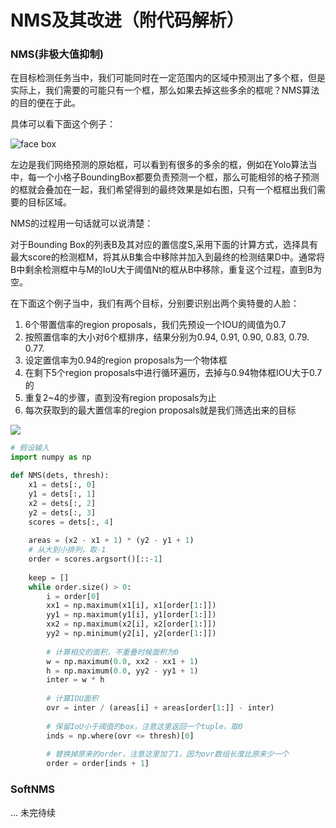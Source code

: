 # NMS及其改进（附代码解析）

### NMS(非极大值抑制)

在目标检测任务当中，我们可能同时在一定范围内的区域中预测出了多个框，但是实际上，我们需要的可能只有一个框，那么如果去掉这些多余的框呢？NMS算法的目的便在于此。

具体可以看下面这个例子：

![face box](https://images2017.cnblogs.com/blog/606386/201708/606386-20170826152837558-1289161833.png)

左边是我们网络预测的原始框，可以看到有很多的多余的框，例如在Yolo算法当中，每一个小格子BoundingBox都要负责预测一个框，那么可能相邻的格子预测的框就会叠加在一起，我们希望得到的最终效果是如右图，只有一个框框出我们需要的目标区域。

NMS的过程用一句话就可以说清楚：

对于Bounding Box的列表B及其对应的置信度S,采用下面的计算方式，选择具有最大score的检测框M，将其从B集合中移除并加入到最终的检测结果D中。通常将B中剩余检测框中与M的IoU大于阈值Nt的框从B中移除，重复这个过程，直到B为空。

在下面这个例子当中，我们有两个目标，分别要识别出两个奥特曼的人脸：

1. 6个带置信率的region proposals，我们先预设一个IOU的阈值为0.7
2. 按照置信率的大小对6个框排序，结果分别为0.94, 0.91, 0.90, 0.83, 0.79. 0.77.
3. 设定置信率为0.94的region proposals为一个物体框
4. 在剩下5个region proposals中进行循环遍历，去掉与0.94物体框IOU大于0.7的
5. 重复2~4的步骤，直到没有region proposals为止
6. 每次获取到的最大置信率的region proposals就是我们筛选出来的目标

![](https://files.mdnice.com/user/6935/d16d78d9-7595-44bf-895c-4d88902c7c2c.jpg)

```python
# 假设输入
import numpy as np

def NMS(dets, thresh):
    x1 = dets[:, 0]
    y1 = dets[:, 1]
    x2 = dets[:, 2]
    y2 = dets[:, 3]
    scores = dets[:, 4]
    
    areas = (x2 - x1 + 1) * (y2 - y1 + 1)
    # 从大到小排列，取-1
    order = scores.argsort()[::-1]
    
    keep = []
    while order.size() > 0:
        i = order[0]
        xx1 = np.maximum(x1[i], x1[order[1:]])
        yy1 = np.maximum(y1[i], y1[order[1:]])
        xx2 = np.maximum(x2[i], x2[order[1:]])
        yy2 = np.minimum(y2[i], y2[order[1:]])
        
        # 计算相交的面积，不重叠时候面积为0
        w = np.maximum(0.0, xx2 - xx1 + 1)
        h = np.maximum(0.0, yy2 - yy1 + 1)
        inter = w * h
        
        # 计算IOU面积
        ovr = inter / (areas[i] + areas[order[1:]] - inter)
        
        # 保留IoU小于阈值的box，注意这里返回一个tuple，取0
        inds = np.where(ovr <= thresh)[0]
        
        # 替换掉原来的order，注意这里加了1，因为ovr数组长度比原来少一个
        order = order[inds + 1]
```

### SoftNMS

... 未完待续
